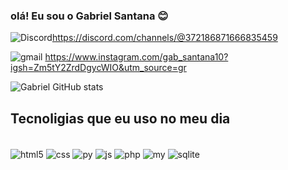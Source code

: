 
### olá! Eu sou o Gabriel Santana 😊

![Discord](https://img.shields.io/badge/Discord-7289DA?style=for-the-badge&logo=discord&logoColor=white)https://discord.com/channels/@372186871666835459

![gmail](https://img.shields.io/badge/Instagram-E4405F?style=for-the-badge&logo=instagram&logoColor=white)  https://www.instagram.com/gab_santana10?igsh=Zm5tY2ZrdDgycWIO&utm_source=gr

![Gabriel GitHub stats](https://github-readme-stats.vercel.app/api?username=devgabs&show_icons=true&theme=radical)

## Tecnoligias que eu uso no meu dia

<div style="display:inline_block"><br/>
 <img align="center" alt="html5" src="https://img.shields.io/badge/HTML5-E34F26?style=for-the-badge&logo=html5&logoColor=white"/>

 <img align="center" alt="css" src="https://img.shields.io/badge/CSS3-1572B6?style=for-the-badge&logo=css3&logoColor=white"/>

 <img align="center" alt="py" src="	https://img.shields.io/badge/Python-14354C?style=for-the-badge&logo=python&logoColor=white"/>

 <img align="center" alt="js" src="https://img.shields.io/badge/JavaScript-323330?style=for-the-badge&logo=javascript&logoColor=F7DF1E"/>

 <img align="center" alt="php" src="https://img.shields.io/badge/PHP-777BB4?style=for-the-badge&logo=php&logoColor=white"/>

 <img align="center" alt="my" src="https://img.shields.io/badge/MySQL-00000F?style=for-the-badge&logo=mysql&logoColor=white"/>

 <img align="center" alt="sqlite" src="https://img.shields.io/badge/SQLite-07405E?style=for-the-badge&logo=sqlite&logoColor=white"/>


</div> 
